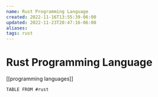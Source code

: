 ```yaml
---
name: Rust Programming Language
created: 2022-11-16T13:55:39-06:00
updated: 2022-11-23T20:47:16-06:00
aliases: 
tags: rust
---
```

# Rust Programming Language

[[programming languages]]

```dataview
TABLE FROM #rust
```